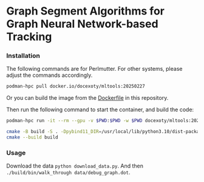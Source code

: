 # Graph Segment Algorithms for Graph Neural Network-based Tracking

### Installation
The following commands are for Perlmutter. 
For other systems, please adjust the commands accordingly.
```bash
podman-hpc pull docker.io/docexoty/mltools:20250227
```
Or you can build the image from the [Dockerfile](Dockerfile) in this repository.

Then run the following command to start the container,
and build the code:
```bash
podman-hpc run -it --rm --gpu -v $PWD:$PWD -w $PWD docexoty/mltools:20250227 bash
```
```bash
cmake -B build -S . -Dpybind11_DIR=/usr/local/lib/python3.10/dist-packages/pybind11/share/cmake/pybind11
cmake --build build
```

### Usage
Download the data `python download_data.py`. And then `./build/bin/walk_through data/debug_graph.dot`.

